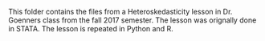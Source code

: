 This folder contains the files from a Heteroskedasticity lesson in Dr. Goenners class from the fall 2017 semester.
The lesson was orignally done in STATA.
The lesson is repeated in Python and R.
